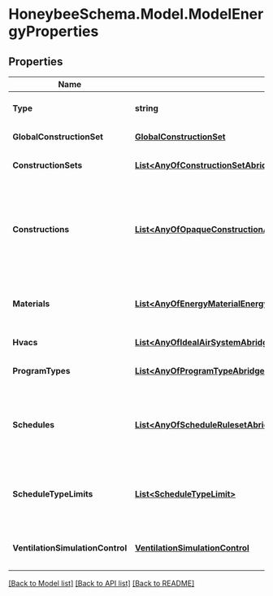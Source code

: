 
# HoneybeeSchema.Model.ModelEnergyProperties

## Properties

Name | Type | Description | Notes
------------ | ------------- | ------------- | -------------
**Type** | **string** |  | [optional] [readonly] [default to "ModelEnergyProperties"]
**GlobalConstructionSet** | [**GlobalConstructionSet**](GlobalConstructionSet.md) | Global Energy construction set. | [optional] [readonly] 
**ConstructionSets** | [**List&lt;AnyOfConstructionSetAbridgedConstructionSet&gt;**](AnyOfConstructionSetAbridgedConstructionSet.md) | List of all unique ConstructionSets in the Model. | [optional] 
**Constructions** | [**List&lt;AnyOfOpaqueConstructionAbridgedWindowConstructionAbridgedWindowConstructionShadeAbridgedAirBoundaryConstructionAbridgedOpaqueConstructionWindowConstructionWindowConstructionShadeWindowConstructionDynamicAbridgedWindowConstructionDynamicAirBoundaryConstructionShadeConstruction&gt;**](AnyOfOpaqueConstructionAbridgedWindowConstructionAbridgedWindowConstructionShadeAbridgedAirBoundaryConstructionAbridgedOpaqueConstructionWindowConstructionWindowConstructionShadeWindowConstructionDynamicAbridgedWindowConstructionDynamicAirBoundaryConstructionShadeConstruction.md) | A list of all unique constructions in the model. This includes constructions across all Faces, Apertures, Doors, Shades, Room ConstructionSets, and the global_construction_set. | [optional] 
**Materials** | [**List&lt;AnyOfEnergyMaterialEnergyMaterialNoMassEnergyWindowMaterialGasEnergyWindowMaterialGasCustomEnergyWindowMaterialGasMixtureEnergyWindowMaterialSimpleGlazSysEnergyWindowMaterialBlindEnergyWindowMaterialGlazingEnergyWindowMaterialShade&gt;**](AnyOfEnergyMaterialEnergyMaterialNoMassEnergyWindowMaterialGasEnergyWindowMaterialGasCustomEnergyWindowMaterialGasMixtureEnergyWindowMaterialSimpleGlazSysEnergyWindowMaterialBlindEnergyWindowMaterialGlazingEnergyWindowMaterialShade.md) | A list of all unique materials in the model. This includes materials needed to make the Model constructions. | [optional] 
**Hvacs** | [**List&lt;AnyOfIdealAirSystemAbridgedVAVPVAVPSZPTACForcedAirFurnaceFCUwithDOASAbridgedWSHPwithDOASAbridgedVRFwithDOASAbridgedFCUWSHPVRFBaseboardEvaporativeCoolerResidentialWindowACGasUnitHeater&gt;**](AnyOfIdealAirSystemAbridgedVAVPVAVPSZPTACForcedAirFurnaceFCUwithDOASAbridgedWSHPwithDOASAbridgedVRFwithDOASAbridgedFCUWSHPVRFBaseboardEvaporativeCoolerResidentialWindowACGasUnitHeater.md) | List of all unique HVAC systems in the Model. | [optional] 
**ProgramTypes** | [**List&lt;AnyOfProgramTypeAbridgedProgramType&gt;**](AnyOfProgramTypeAbridgedProgramType.md) | List of all unique ProgramTypes in the Model. | [optional] 
**Schedules** | [**List&lt;AnyOfScheduleRulesetAbridgedScheduleFixedIntervalAbridgedScheduleRulesetScheduleFixedInterval&gt;**](AnyOfScheduleRulesetAbridgedScheduleFixedIntervalAbridgedScheduleRulesetScheduleFixedInterval.md) | A list of all unique schedules in the model. This includes schedules across all HVAC systems, ProgramTypes, Rooms, and Shades. | [optional] 
**ScheduleTypeLimits** | [**List&lt;ScheduleTypeLimit&gt;**](ScheduleTypeLimit.md) | A list of all unique ScheduleTypeLimits in the model. This all ScheduleTypeLimits needed to make the Model schedules. | [optional] 
**VentilationSimulationControl** | [**VentilationSimulationControl**](VentilationSimulationControl.md) | An optional parameter to define the global parameters for a ventilation cooling. | [optional] 

[[Back to Model list]](../README.md#documentation-for-models)
[[Back to API list]](../README.md#documentation-for-api-endpoints)
[[Back to README]](../README.md)

